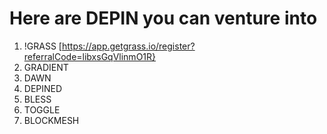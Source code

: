 # Here are DEPIN you can venture into
1.	!GRASS [https://app.getgrass.io/register?referralCode=libxsGqVlinmO1R}
2.	GRADIENT
3.	DAWN
4.	DEPINED
5.	BLESS
6.	TOGGLE
7.	BLOCKMESH
